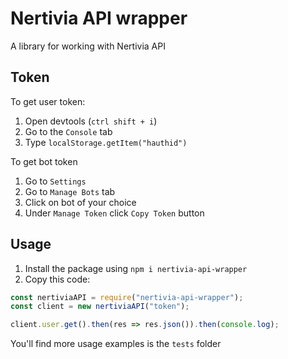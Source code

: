 # Nertivia API wrapper
A library for working with Nertivia API

## Token

To get user token:
1. Open devtools (`ctrl shift + i`)
2. Go to the `Console` tab
3. Type `localStorage.getItem("hauthid")`

To get bot token
1. Go to `Settings`
2. Go to `Manage Bots` tab
3. Click on bot of your choice
4. Under `Manage Token` click `Copy Token` button

## Usage

1. Install the package using `npm i nertivia-api-wrapper`
2. Copy this code:

```js
const nertiviaAPI = require("nertivia-api-wrapper");
const client = new nertiviaAPI("token");

client.user.get().then(res => res.json()).then(console.log);
```

You'll find more usage examples is the `tests` folder